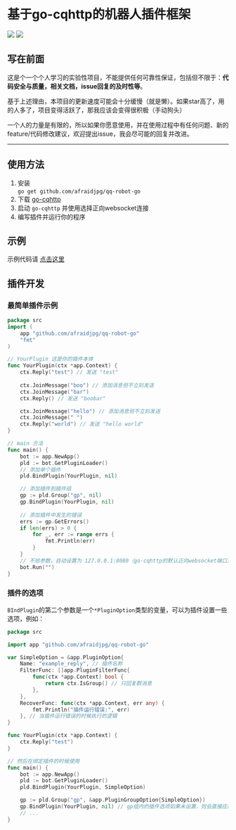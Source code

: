 # 基于go-cqhttp的机器人插件框架 


![](https://img.shields.io/badge/go-v1.18%2B-blue)
[![](https://img.shields.io/badge/go--cqhttp-v1.0.0-orange)](https://github.com/Mrs4s/go-cqhttp)

## 写在前面

这是个一个个人学习的实验性项目，不能提供任何可靠性保证，包括但不限于：**代码安全与质量，相关文档，issue回复的及时性等**。

基于上述理由，本项目的更新速度可能会十分缓慢（就是懒）。如果star高了，用的人多了，项目变得活跃了，那我应该会变得很积极（手动狗头）

一个人的力量是有限的，所以如果你愿意使用，并在使用过程中有任何问题、新的feature/代码修改建议，欢迎提出issue，我会尽可能的回复并改进。


----------------

## 使用方法  

1. 安装  
`go get github.com/afraidjpg/qq-robot-go`
2. 下载 [go-cqhttp](https://github.com/Mrs4s/go-cqhttp/releases)  
3. 启动 `go-cqhttp` 并使用选择正向websocket连接
5. 编写插件并运行你的程序

## 示例

示例代码请 [点击这里](./example)

## 插件开发

### 最简单插件示例
```go
package src
import (
	app "github.com/afraidjpg/qq-robot-go"
	"fmt"
)

// YourPlugin 这是你的插件本体
func YourPlugin(ctx *app.Context) {
    ctx.Reply("test") // 发送 "test"
    
    ctx.JoinMessage("boo") // 添加消息但不立刻发送
    ctx.JoinMessage("bar")
    ctx.Reply() // 发送 "boobar"

    ctx.JoinMessage("hello") // 添加消息但不立刻发送
    ctx.JoinMessage(" ")
    ctx.Reply("world") // 发送 "hello world"
}

// main 方法
func main() {
    bot := app.NewApp()
    pld := bot.GetPluginLoader()
    // 添加单个插件
    pld.BindPlugin(YourPlugin, nil)

    // 添加插件到插件组
    gp := pld.Group("gp", nil)
    gp.BindPlugin(YourPlugin, nil)
    
    // 添加插件中发生的错误
    errs := gp.GetErrors()
    if len(errs) > 0 {
        for _, err := range errs {
            fmt.Println(err)
        }
    }
    // 不给参数，自动设置为 127.0.0.1:8080（go-cqhttp的默认正向websocket端口）
    bot.Run("") 
}
```

### 插件的选项

`BIndPlugin`的第二个参数是一个`*PluginOption`类型的变量，可以为插件设置一些选项，例如：
```go
package src

import app "github.com/afraidjpg/qq-robot-go"

var SimpleOption = &app.PluginOption{
    Name: "example_reply", // 插件名称
    FilterFunc: []app.PluginFilterFunc{
        func(ctx *app.Context) bool {
            return ctx.IsGroup() // 只回复群消息
        },
    },
    RecoverFunc: func(ctx *app.Context, err any) {
        fmt.Println("插件运行错误:", err)
    }, // 当插件运行错误的时候执行的逻辑
}

func YourPlugin(ctx *app.Context) {
    ctx.Reply("test")
}

// 然后在绑定插件的时候使用
func main() {
    bot := app.NewApp()
    pld := bot.GetPluginLoader()
    pld.BindPlugin(YourPlugin, SimpleOption)

    gp := pld.Group("gp", &app.PluginGroupOption{SimpleOption})
    gp.BindPlugin(YourPlugin, nil) // gp组内的插件选项如果未设置，则会直接应用gp组的选项
    // ...
}

```

